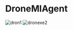 # DroneMlAgent

![dron1](https://github.com/onlySaying/DroneMlAgent/assets/48788534/b3987133-15e7-4ff5-b5b9-fe85d32688e0)
![dronexe2](https://github.com/onlySaying/DroneMlAgent/assets/48788534/061485d7-97bf-45b1-9a49-2d8a637ad2f1)
